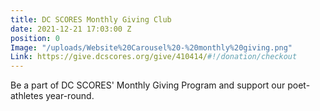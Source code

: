 ```yaml
---
title: DC SCORES Monthly Giving Club
date: 2021-12-21 17:03:00 Z
position: 0
Image: "/uploads/Website%20Carousel%20-%20monthly%20giving.png"
Link: https://give.dcscores.org/give/410414/#!/donation/checkout
---
```


Be a part of DC SCORES' Monthly Giving Program and support our poet-athletes year-round.
